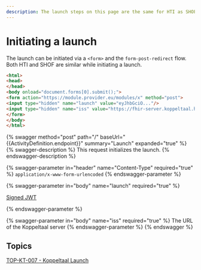 ```yaml
---
description: The launch steps on this page are the same for HTI as SHOF
---
```


# Initiating a launch

The launch can be initiated via a `<form>` and the `form-post-redirect` flow. Both HTI and SHOF are similar while initiating a launch.

```html
<html>
<head>
</head>
<body onload="document.forms[0].submit();">
<form action="https://module.provider.eu/modules/x" method="post">
<input type="hidden" name="launch" value="eyJhbGciO..."/>
<input type="hidden" name="iss" value="https://fhir-server.koppeltaal.headease.nl/fhir/DEFAULT"/>
</form>
</body>
</html>
```

{% swagger method="post" path="/" baseUrl="{{ActivityDefinition.endpoint}}" summary="Launch" expanded="true" %}
{% swagger-description %}
This request initializes the launch.
{% endswagger-description %}

{% swagger-parameter in="header" name="Content-Type" required="true" %}
`application/x-www-form-urlencoded`
{% endswagger-parameter %}

{% swagger-parameter in="body" name="launch" required="true" %}


[Signed JWT](./)


{% endswagger-parameter %}

{% swagger-parameter in="body" name="iss" required="true" %}
The URL of the Koppeltaal server
{% endswagger-parameter %}
{% endswagger %}

## Topics

[TOP-KT-007 - Koppeltaal Launch](https://vzvz.atlassian.net/wiki/spaces/KTSA/pages/27123510/TOP-KT-007+-+Koppeltaal+Launch)
